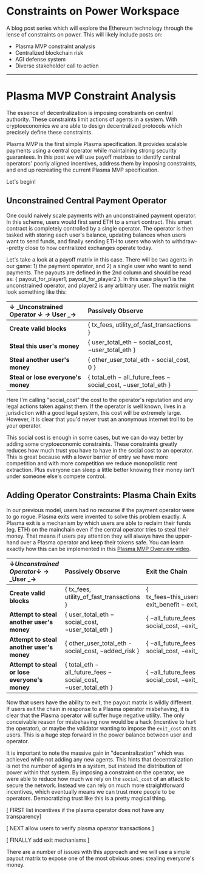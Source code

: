 # Constraints on Power Workspace

A blog post series which will explore the Ethereum technology through the  
lense of constraints on power. This will likely include posts on:

* Plasma MVP constraint analysis
* Centralized blockchain risk
* AGI defense system
* Diverse stakeholder call to action

---

# Plasma MVP Constraint Analysis

The essence of decentralization is imposing constraints on central authority. These constraints limit actions of agents in a system. With cryptoeconomics we are able to design decentralized protocols which precisely define these constraints.

Plasma MVP is the first simple Plasma specification. It provides scalable payments using a central operator while maintaining strong security guarantees. In this post we will use payoff matrixes to identify central operators' poorly aligned incentives, address them by imposing constraints, and end up recreating the current Plasma MVP specification.

Let's begin!

## Unconstrained Central Payment Operator

One could naively scale payments with an unconstrained payment operator. In this scheme, users would first send ETH to a smart contract. This smart contract is completely controlled by a single operator. The operator is then tasked with storing each user's balance, updating balances when users want to send funds, and finally sending ETH to users who wish to withdraw--pretty close to how centralized exchanges operate today.

Let's take a look at a payoff matrix in this case. There will be two agents in our game: 1\) the payment operator, and 2\) a single user who want to send payments. The payouts are defined in the 2nd column and should be read as: { payout\_for\_player1, payout\_for\_player2 }. In this case player1 is the unconstrained operator, and player2 is any arbitrary user. The matrix might look something like this:

| ↓ _Unconstrained Operator _↓_ _→_ User _→ | **Passively Observe** |
| :--- | :--- |
| **Create valid blocks** | { tx\_fees, utility\_of\_fast\_transactions } |
| **Steal this user's money** | { user\_total\_eth − social\_cost, −user\_total\_eth } |
| **Steal another user's money** | { other\_user\_total\_eth - social\_cost, 0 } |
| **Steal or lose everyone's money** | { total\_eth − all\_future\_fees − social\_cost, −user\_total\_eth } |

Here I'm calling "social\_cost" the cost to the operator's reputation and any legal actions taken against them. If the operator is well known, lives in a jurisdiction with a good legal system, this cost will be extremely large. However, it is clear that you'd never trust an anonymous internet troll to be your operator.

This social cost is enough in some cases, but we can do way better by adding some cryptoeconomic constraints. These constraints greatly reduces how much trust you have to have in the social cost to an operator. This is great because with a lower barrier of entry we have more competition and with more competition we reduce monopolistic rent extraction. Plus everyone can sleep a little better knowing their money isn't under someone else's compete control.

## Adding Operator Constraints: Plasma Chain Exits

In our previous model, users had no recourse if the payment operator were to go rogue. Plasma exits were invented to solve this problem exactly. A Plasma exit is a mechanism by which users are able to reclaim their funds \(eg. ETH\) on the mainchain even if the central operator tries to steal their money. That means if users pay attention they will always have the upper-hand over a Plasma operator and keep their tokens safe. You can learn exactly how this can be implemented in this [Plasma MVP Overview video](https://www.youtube.com/watch?v=jTc_2tyT_lY).

| ↓_Unconstrained Operator_↓ → _User _→ | **Passively Observe** | Exit the Chain |
| :--- | :--- | :--- |
| **Create valid blocks** | { tx\_fees, utility\_of\_fast\_transactions } | { tx\_fees−this\_users\_future\_fees, exit\_benefit − exit\_cost } |
| **Attempt to steal another user's money** | { user\_total\_eth − social\_cost, −user\_total\_eth } | { −all\_future\_fees − social\_cost, −exit\_cost } |
| **Attempt to steal another user's money** | { other\_user\_total\_eth - social\_cost, −added\_risk } | { −all\_future\_fees − social\_cost, −exit\_cost } |
| **Attempt to steal or lose everyone's money** | { total\_eth − all\_future\_fees − social\_cost, −user\_total\_eth } | { −all\_future\_fees − social\_cost, −exit\_cost } |

Now that users have the ability to exit, the payout matrix is wildly different. If users exit the chain in response to a Plasma operator misbehaving, it is clear that the Plasma operator will suffer huge negative utility. The only conceivable reason for misbehaving now would be a hack \(incentive to hurt the operator\), or maybe the validator wanting to impose the `exit_cost` on its users. This is a huge step forward in the power balance between user and operator.

It is important to note the massive gain in "decentralization" which was achieved while not adding any new agents. This hints that decentralization is not the number of agents in a system, but instead the distribution of power within that system. By imposing a constraint on the operator, we were able to reduce how much we rely on the `social_cost` of an attack to secure the network. Instead we can rely on much more straightforward incentives, which eventually means we can trust more people to be operators. Democratizing trust like this is a pretty magical thing.

\[ FIRST list incentives if the plasma operator does not have any transparency\]

\[ NEXT allow users to verify plasma operator transactions \]

\[ FINALLY add exit mechanisms \]

There are a number of issues with this approach and we will use a simple payout matrix to expose one of the most obvious ones: stealing everyone's money.

